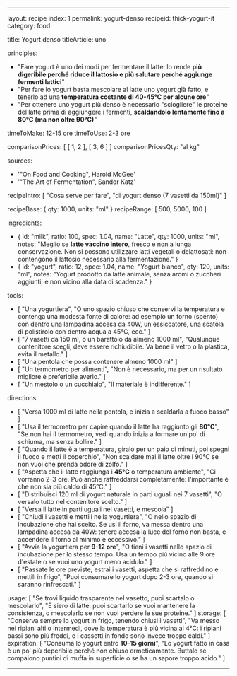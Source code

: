 ---

layout: recipe
index: 1
permalink: yogurt-denso
recipeid: thick-yogurt-it
category: food

title: Yogurt denso
titleArticle: uno

principles:
  - "Fare yogurt è uno dei modi per fermentare il latte: lo rende <strong>più digeribile perché riduce il lattosio e più salutare perché aggiunge fermenti lattici</strong>"
  - "Per fare lo yogurt basta mescolare al latte uno yogurt già fatto, e tenerlo ad una <strong>temperatura costante di 40-45°C per alcune ore</strong>"
  - "Per ottenere uno yogurt più denso è necessario &quot;sciogliere&quot; le proteine del latte prima di aggiungere i fermenti, <strong>scaldandolo lentamente fino a 80°C (ma non oltre 90°C)</strong>"

timeToMake: 12-15 ore
timeToUse: 2-3 ore

comparisonPrices: [ [ 1, 2 ], [ 3, 6 ] ]
comparisonPricesQty: "al kg"

sources:
  - '"On Food and Cooking", Harold McGee'
  - '"The Art of Fermentation", Sandor Katz'

recipeIntro: [ "Cosa serve per fare", "di yogurt denso (<span data-qty='containers.150'>7</span> vasetti da 150ml)" ]

recipeBase: { qty: 1000, units: "ml" }
recipeRange: [ 500, 5000, 100 ]

ingredients:
  - { id: "milk",
      ratio: 100,
      spec: 1.04,
      name: "Latte",
      qty: 1000,
      units: "ml",
      notes: "Meglio se <strong>latte vaccino intero</strong>, fresco e non a lunga conservazione. Non si possono utilizzare latti vegetali o delattosati: non contengono il lattosio necessario alla fermentazione." }
  - { id: "yogurt",
      ratio: 12,
      spec: 1.04,
      name: "Yogurt bianco",
      qty: 120,
      units: "ml",
      notes: "Yogurt prodotto da latte animale, senza aromi o zuccheri aggiunti, e non vicino alla data di scadenza." }

tools:
  - [ "Una yogurtiera", "O uno spazio chiuso che conservi la temperatura e contenga una modesta fonte di calore: ad esempio un forno (spento) con dentro una lampadina accesa da 40W, un essiccatore, una scatola di polistirolo con dentro acqua a 45°C, ecc." ]
  - [ "<span data-qty='containers.150'>7</span> vasetti da <span class='qtyspan'>150 ml</span>, o un barattolo da almeno <span class='qtyspan'><span data-qty='volume.base' data-prec='1'>1000</span> ml</span>", "Qualunque contenitore scegli, deve essere richiudibile. Va bene il vetro o la plastica, evita il metallo." ]
  - [ "Una pentola che possa contenere almeno <span class='qtyspan'><span data-qty='volume.milk' data-prec='1'>1000</span> ml</span>" ]
  - [ "Un termometro per alimenti", "Non è necessario, ma per un risultato migliore è preferibile averlo." ]
  - [ "Un mestolo o un cucchiaio", "Il materiale è indifferente." ]

directions:
  - [ "Versa <span class='qtyspan'><span data-qty='milk'>1000</span> ml</span> di latte nella pentola, e inizia a scaldarla a fuoco basso" ]
  - [ "Usa il termometro per capire quando il latte ha raggiunto gli <strong>80°C</strong>", "Se non hai il termometro, vedi quando inizia a formare un po' di schiuma, ma senza bollire." ]
  - [ "Quando il latte è a temperatura, giralo per un paio di minuti, poi spegni il fuoco e metti il coperchio", "Non scaldare mai il latte oltre i 90°C se non vuoi che prenda odore di zolfo." ]
  - [ "Aspetta che il latte raggiunga i <strong>45°C</strong> o temperatura ambiente", "Ci vorranno 2-3 ore. Può anche raffreddarsi completamente: l'importante è che non sia più caldo di 45°C." ]
  - [ "Distribuisci <span class='qtyspan'><span data-qty='yogurt'>120</span> ml</span> di yogurt naturale in parti uguali nei <span class='qtyspan'><span data-qty='containers.150'>7</span> vasetti</span>", "O versalo tutto nel contenitore scelto." ]
  - [ "Versa il latte in parti uguali nei vasetti, e mescola" ]
  - [ "Chiudi i vasetti e mettili nella yogurtiera", "O nello spazio di incubazione che hai scelto. Se usi il forno, va messa dentro una lampadina accesa da 40W: tenere accesa la luce del forno non basta, e accendere il forno al minimo è eccessivo." ]
  - [ "Avvia la yogurtiera per <strong>9-12 ore</strong>", "O tieni i vasetti nello spazio di incubazione per lo stesso tempo. Usa un tempo più vicino alle 9 ore d'estate o se vuoi uno yogurt meno acidulo." ]
  - [ "Passate le ore previste, estrai i vasetti, aspetta che si raffreddino e mettili in frigo", "Puoi consumare lo yogurt dopo 2-3 ore, quando si saranno rinfrescati." ]

usage: [ "Se trovi liquido trasparente nel vasetto, puoi scartalo o mescolarlo", "È siero di latte: puoi scartarlo se vuoi mantenere la consistenza, o mescolarlo se non vuoi perdere le sue proteine." ]
storage: [ "Conserva sempre lo yogurt in frigo, tenendo chiusi i vasetti", "Va messo nei ripiani alti o intermedi, dove la temperatura è più vicina ai 4°C: i ripiani bassi sono più freddi, e i cassetti in fondo sono invece troppo caldi." ]
expiration: [ "Consuma lo yogurt entro <strong>10-15 giorni</strong>", "Lo yogurt fatto in casa è un po' più deperibile perché non chiuso ermeticamente. Buttalo se compaiono puntini di muffa in superficie o se ha un sapore troppo acido." ]

---